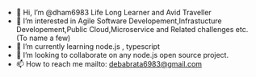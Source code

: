 - 👋 Hi, I’m @dham6983 Life Long Learner and Avid Traveller
- 👀 I’m interested in Agile Software Developement,Infrastucture Developement,Public Cloud,Microservice and Related challenges etc. (To name a few)
- 🌱 I’m currently learning node.js , typescript
- 💞️ I’m looking to collaborate on any node.js open source project.
- 📫 How to reach me mailto: debabrata6983@gmail.com

<!---
dham6983/dham6983 is a ✨ special ✨ repository because its `README.md` (this file) appears on your GitHub profile.
You can click the Preview link to take a look at your changes.
--->
